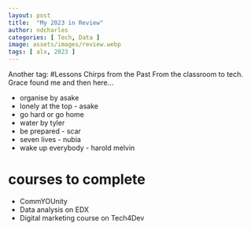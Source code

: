 ```yaml
---
layout: post
title:  "My 2023 in Review"
author: ndcharles
categories: [ Tech, Data ]
image: assets/images/review.webp
tags: [ alx, 2023 ]
---
```



Another tag: #Lessons
Chirps from the Past 
From the classroom to tech. Grace found me and then here...


- organise by asake 
- lonely at the top - asake 
- go hard or go home 
- water by tyler 
- be prepared - scar
- seven lives - nubia 
- wake up everybody - harold melvin 


# courses to complete 
- CommYOUnity
- Data analysis on EDX
- Digital marketing course on Tech4Dev 


